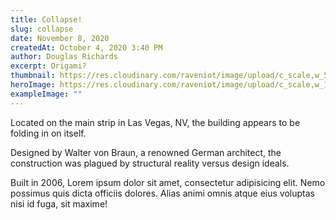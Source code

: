 ```yaml
---
title: Collapse!
slug: collapse
date: November 8, 2020
createdAt: October 4, 2020 3:40 PM
author: Douglas Richards
excerpt: Origami?
thumbnail: https://res.cloudinary.com/raveniot/image/upload/c_scale,w_500/v1619638113/collapse_c1vfyl.jpg
heroImage: https://res.cloudinary.com/raveniot/image/upload/c_scale,w_1000/v1619638113/collapse_c1vfyl.jpg
exampleImage: ""
---
```


Located on the main strip in Las Vegas, NV, the building appears to be folding in on itself.

Designed by Walter von Braun, a renowned German architect, the construction was plagued by structural reality versus design ideals.

Built in 2006, Lorem ipsum dolor sit amet, consectetur adipisicing elit. Nemo possimus quis dicta officiis dolores. Alias animi omnis atque eius voluptas nisi id fuga, sit maxime!
